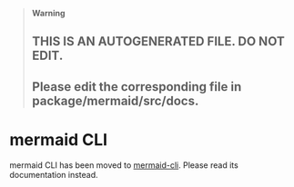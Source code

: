 > **Warning**
>
> ## THIS IS AN AUTOGENERATED FILE. DO NOT EDIT.
>
> ## Please edit the corresponding file in package/mermaid/src/docs.

# mermaid CLI

mermaid CLI has been moved to [mermaid-cli](https://github.com/mermaid-js/mermaid-cli). Please read its documentation instead.

